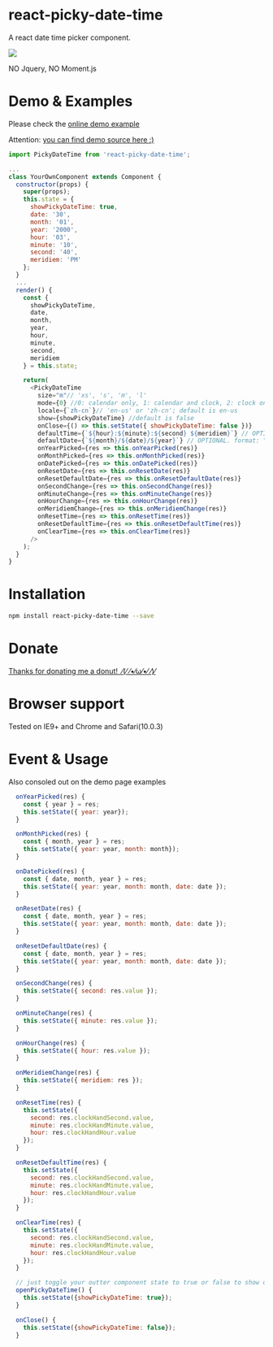 # react-picky-date-time
A react date time picker component.

<img src="http://cdn.edwardxiao.zuhe.me/react-picky-date-time.gif" />

NO Jquery, NO Moment.js

# Demo & Examples
Please check the <a href="https://edwardfhsiao.github.io/react-picky-date-time/">online demo example</a>

Attention: <a href="https://github.com/edwardfhsiao/react-picky-date-time/blob/gh-pages/example/index.js">you can find demo source here :)</a>

```js
import PickyDateTime from 'react-picky-date-time';

...
class YourOwnComponent extends Component {
  constructor(props) {
    super(props);
    this.state = {
      showPickyDateTime: true,
      date: '30',
      month: '01',
      year: '2000',
      hour: '03',
      minute: '10',
      second: '40',
      meridiem: 'PM'
    };
  }
  ...
  render() {
    const {
      showPickyDateTime,
      date,
      month,
      year,
      hour,
      minute,
      second,
      meridiem
    } = this.state;

    return(
      <PickyDateTime
        size="m"// 'xs', 's', 'm', 'l'
        mode={0} //0: calendar only, 1: calendar and clock, 2: clock only; default is 0
        locale={`zh-cn`}// 'en-us' or 'zh-cn'; default is en-us
        show={showPickyDateTime} //default is false
        onClose={() => this.setState({ showPickyDateTime: false })} 
        defaultTime={`${hour}:${minute}:${second} ${meridiem}`} // OPTIONAL. format: "HH:MM:SS AM"
        defaultDate={`${month}/${date}/${year}`} // OPTIONAL. format: "MM/DD/YYYY"
        onYearPicked={res => this.onYearPicked(res)}
        onMonthPicked={res => this.onMonthPicked(res)}
        onDatePicked={res => this.onDatePicked(res)}
        onResetDate={res => this.onResetDate(res)}
        onResetDefaultDate={res => this.onResetDefaultDate(res)}
        onSecondChange={res => this.onSecondChange(res)}
        onMinuteChange={res => this.onMinuteChange(res)}
        onHourChange={res => this.onHourChange(res)}
        onMeridiemChange={res => this.onMeridiemChange(res)}
        onResetTime={res => this.onResetTime(res)}
        onResetDefaultTime={res => this.onResetDefaultTime(res)}
        onClearTime={res => this.onClearTime(res)}
      />
    );
  }
}
```

# Installation
```sh
npm install react-picky-date-time --save
```

# Donate
<a href="https://www.paypal.me/XIAOMENGXIAO/0.99" target="_blank" alt="PayPal Donate">Thanks for donating me a donut!&nbsp;&nbsp;⁄(⁄ ⁄•⁄ω⁄•⁄ ⁄)⁄</a>

# Browser support
Tested on IE9+ and Chrome and Safari(10.0.3)

# Event & Usage

Also consoled out on the demo page examples

```js
  onYearPicked(res) {
    const { year } = res;
    this.setState({ year: year});
  }

  onMonthPicked(res) {
    const { month, year } = res;
    this.setState({ year: year, month: month});
  }

  onDatePicked(res) {
    const { date, month, year } = res;
    this.setState({ year: year, month: month, date: date });
  }

  onResetDate(res) {
    const { date, month, year } = res;
    this.setState({ year: year, month: month, date: date });
  }

  onResetDefaultDate(res) {
    const { date, month, year } = res;
    this.setState({ year: year, month: month, date: date });
  }

  onSecondChange(res) {
    this.setState({ second: res.value });
  }

  onMinuteChange(res) {
    this.setState({ minute: res.value });
  }

  onHourChange(res) {
    this.setState({ hour: res.value });
  }

  onMeridiemChange(res) {
    this.setState({ meridiem: res });
  }

  onResetTime(res) {
    this.setState({
      second: res.clockHandSecond.value,
      minute: res.clockHandMinute.value,
      hour: res.clockHandHour.value
    });
  }

  onResetDefaultTime(res) {
    this.setState({
      second: res.clockHandSecond.value,
      minute: res.clockHandMinute.value,
      hour: res.clockHandHour.value
    });
  }

  onClearTime(res) {
    this.setState({
      second: res.clockHandSecond.value,
      minute: res.clockHandMinute.value,
      hour: res.clockHandHour.value
    });
  }

  // just toggle your outter component state to true or false to show or hide <PickyDateTime/>
  openPickyDateTime() {
    this.setState({showPickyDateTime: true});
  }

  onClose() {
    this.setState({showPickyDateTime: false});
  }

```
